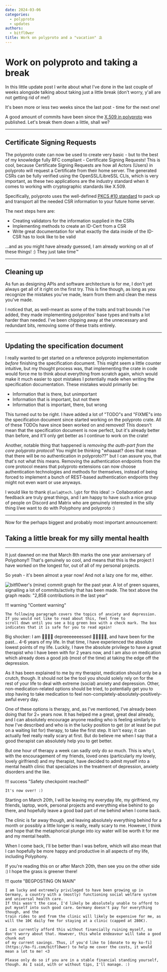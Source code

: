```yaml
---
date: 2024-03-06
categories:
  - polyproto
  - updates
authors:
  - bitfl0wer
title: Work on polyproto and a "vacation" ⛱️
---
```


# Work on polyproto and taking a break

In this little update post I write about what I've done in the last couple of weeks alongside talking about taking just a little break
(don't worry, y'all are not getting rid of me!)

<!-- more -->

It's been more or less two weeks since the last post - time for the next one!

A good amount of commits have been since the [X.509 in polyproto](https://docs.polyphony.chat/blog/2024/02/19/x509-in-polyproto/) was
published. Let's break them down a little, shall we?

---

## Certificate Signing Requests

The polyproto crate can now be used to create very basic - but to the best of my knowledge fully RFC compliant - Certificate Signing
Requests! This is cool, because Certificate Signing Requests are how all Actors (Users) in polyproto will request a Certificate
from their home server. The generated CSRs can be fully verified using the OpenSSL/LibreSSL CLIs, which is very important, as these
two applications are the industry standard when it comes to working with cryptographic standards like X.509.

Specifically, polyproto uses the well-defined [PKCS #10 standard](http://www.pkiglobe.org/pkcs10.html) to pack up and transport all
the needed CSR information to your future home server.

The next steps here are:

- Creating validators for the information supplied in the CSRs
- Implementing methods to create an ID-Cert from a CSR
- Write great documentation for what exactly the data inside of the ID-CSR has to look like to be valid

...and as you might have already guessed, I am already working on all of these things! :) They just take time:tm:

---

## Cleaning up

As fun as designing APIs and software architecture is for me, I don't yet always get all of it right on the first try. This is fine
though, as long as you recognize the mistakes you've made, learn from them and clean the mess you've made.

I noticed that, as well-meant as some of the traits and trait bounds I've added, they made implementing polyprotos' base types and
traits a lot harder than needed. I've been chipping away at the unnecessary and redundant bits, removing some of these traits entirely.

---

## Updating the specification document

I really wanted to get started on a reference polyproto implementation *before* finishing the specification document. This might seem
a little counter intuitive, but my thought process was, that implementing the crate in code would force me to think about everything
from scratch again, which would make it much easier to spot mistakes I potentially made when writing the specification documentation.
These mistakes would primarily be:

- Information that is there, but unimportant
- Information that is important, but not there
- Information that is important, there, but wrong

This turned out to be right. I have added a lot of "TODO"s and "FIXME"s into the specification document since started working on the
polyproto crate. All of these TODOs have since been worked on and removed! This doesn't mean that the specification document is now
perfect, but it's already better than before, and it'll only get better as I continue to work on the crate!

Another, notable thing that happened is *removing the auth-part from the core polyproto protocol*! You might be thinking "whaaaat?
does that mean that there will be no authentication in polyproto??" but I can assure you, that that's not what this means. Removing
the authentication endpoints from the core protocol means that polyproto extensions can now choose authentication technologies and
methods for themselves, instead of being forced to implement a bunch of REST-based authentication endpoints they might not even want
or use anyways.

I would like to thank `@laxla@tech.lgbt` for this idea! :> Collaboration and feedback are truly great things, and I am happy to have such
a nice group of people on Discord and Matrix who are genuinely interested in the silly thing I/we want to do with Polyphony and
polyproto :)

---

Now for the perhaps biggest and probably most important announcement:

## Taking a little break for my silly mental health

---

It just dawned on me that March 8th marks the one year anniversary of Polyphony!! That's genuinely so cool, and means that this is
the project I have worked on the longest for, out of all of my personal projects.

So yeah - it's been almost a year now! And not a lazy one for me, either.

![bitfl0wer's (mine) commit graph for the past year. A lot of green squares, signalling a lot of commits/activity that has been made. The text above the graph reads: "2,858 contributions in the last year"](../media/2024-03-05-commit_graph.png)

!!! warning "Content warning"

    The following paragraph covers the topics of anxiety and depression. If you would not like to read about this, feel free to
    scroll down until you see a big green box with a check mark. The box indicates that it is safe for you to read again!

Big shocker: I am 👻👻👻👻 depreeeeeeessed 👻👻👻👻👻, and have been for the past... 4-6 years of my life. In that time, I have experienced
the absolute lowest points of my life. Luckily, I have the absolute privilege to have a great therapist who I have been with for 2 years
now, and I am also on medication which already does a good job (most of the time) at taking the edge off the depression.

As it has been explained to me by my therapist, medication should only be a crutch, though. It should not be the tool you should solely
rely on for the rest of your life to deal with extreme (social) anxiety and depression. Other, non-medication-related options should
be tried, to potentially get you to stop having to take medication to feel non-completely-absolutely-positively-awful every day.

One of these options is therapy, and, as I've mentioned, I've already been doing that for 2+ years now. It has helped me a great, great
deal already, and I can absolutely encourage anyone reading who is feeling similarly to how I've described and who is in the lucky position
to get (or at least be put on a waiting list for) therapy, to take the first step. It isn't easy; it can actually feel really really scary
at first. But do believe me when I say that a good therapist can absolutely help you to get better.

But one hour of therapy a week can sadly only do *so* much. This is why I, with the encouragement of my friends, loved ones
(particularly my lovely, lovely girlfriend) and my therapist, have decided to admit myself into a mental health clinic that specializes
in the treatment of depression, anxiety disorders and the like.

!!! success "Safety checkpoint reached!"

    It's now over! :)

Starting on March 20th, I will be leaving my everyday life, my girlfriend, my
friends, laptop, work, personal projects and everything else behind to go there, and hopefully leave a good bad part of me behind when I come back.

The clinic is far away though, and leaving absolutely everything behind for a month or possibly a little longer is really, really scary
to me. However, I think and hope that the metaphorical plunge into icy water will be worth it for me and my mental health.

When I come back, I'll be better than I was before, which will also mean that I can hopefully be more happy and productive in all aspects of
my life, including Polyphony.

If you're reading this on or after March 20th, then see you on the other side :) I hope the grass is greener there!

!!! quote "BEGPOSTING ON MAIN"

    I am lucky and extremely privileged to have been growing up in Germany, a country with a (mostly) functioning social welfare system and universal health care.
    If this wasn't the case, I'd likely be absolutely unable to afford to put myself into such good care. Germany doesn't pay for everything though, and the
    train rides to and from the clinic will likely be expensive for me, as will the 10€ daily fee for staying at a clinic (capped at 280€).

    I can currently afford this without financially ruining myself, so don't worry about that. However, this whole endeavour will take a good chunk out
    of my current savings. Thus, if you'd like to [donate to my ko-fi](https://ko-fi.com/bitfl0wer) to help me cover the costs, it would mean a lot to me! <3

    Please only do so if you are in a stable financial standing yourself, though. As I said, with or without tips, I'll manage. :)
